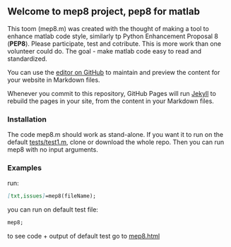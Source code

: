 ## Welcome to mep8 project, pep8 for matlab
This toom (mep8.m) was created with the thought of making a tool to enhance matlab code style, similarly tp Python Enhancement Proposal 8 (**PEP8**).
Please participate, test and cotribute. This is more work than one volunteer could do. The goal - make matlab code easy to read and standardized.

You can use the [editor on GitHub](https://github.com/yuval-harpaz/mep8/edit/master/README.md) to maintain and preview the content for your website in Markdown files.

Whenever you commit to this repository, GitHub Pages will run [Jekyll](https://jekyllrb.com/) to rebuild the pages in your site, from the content in your Markdown files.

### Installation
The code mep8.m should work as stand-alone. If you want it to run on the default [tests/test1.m](https://github.com/yuval-harpaz/mep8/blob/master/tests/test1.m), clone or download the whole repo. Then you can run mep8 with no input arguments.

### Examples
run:
```markdown
[txt,issues]=mep8(fileName);
```
you can run on default test file:
```markdown
mep8;
```
to see code + output of default test go to [mep8.html](https://yuval-harpaz.github.io/mep8/html/mep8.html)
